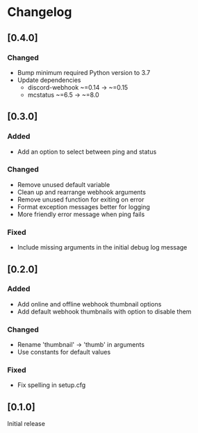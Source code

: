# Changelog

## [0.4.0]
### Changed
- Bump minimum required Python version to 3.7
- Update dependencies
  - discord-webhook ~=0.14 -> ~=0.15
  - mcstatus ~=6.5 -> ~=8.0

## [0.3.0]
### Added
- Add an option to select between ping and status

### Changed
- Remove unused default variable
- Clean up and rearrange webhook arguments
- Remove unused function for exiting on error
- Format exception messages better for logging
- More friendly error message when ping fails

### Fixed
- Include missing arguments in the initial debug log message

## [0.2.0]
### Added
- Add online and offline webhook thumbnail options
- Add default webhook thumbnails with option to disable them

### Changed
- Rename 'thumbnail' -> 'thumb' in arguments
- Use constants for default values

### Fixed
- Fix spelling in setup.cfg

## [0.1.0]
Initial release
